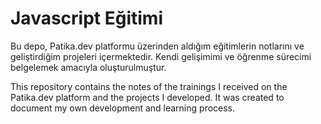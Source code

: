 # Javascript Eğitimi

Bu depo, Patika.dev platformu üzerinden aldığım eğitimlerin notlarını ve geliştirdiğim projeleri içermektedir. Kendi gelişimimi ve öğrenme sürecimi belgelemek amacıyla oluşturulmuştur.

This repository contains the notes of the trainings I received on the Patika.dev platform and the projects I developed. It was created to document my own development and learning process.
